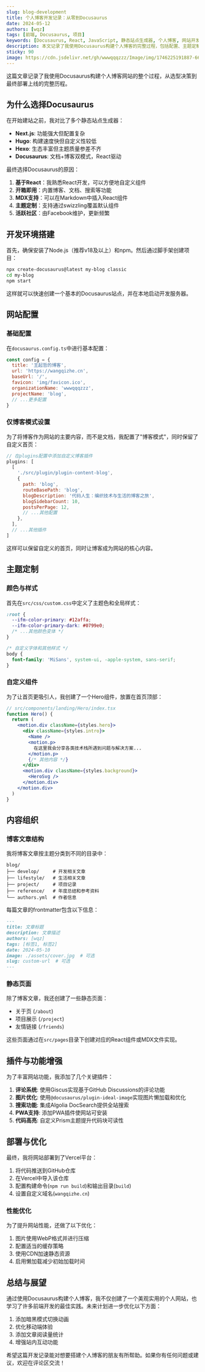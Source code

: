 ```yaml
---
slug: blog-development
title: 个人博客开发记录：从零到Docusaurus
date: 2024-05-12
authors: [wqz]
tags: [前端, Docusaurus, 项目]
keywords: [Docusaurus, React, JavaScript, 静态站点生成器, 个人博客, 网站开发]
description: 本文记录了我使用Docusaurus构建个人博客的完整过程，包括配置、主题定制、内容组织和部署等环节。
sticky: 90
image: https://cdn.jsdelivr.net/gh/wwwqqqzzz/Image/img/1746225191887-66abe9fc65a182813698df2d79267bb2.png
---
```


这篇文章记录了我使用Docusaurus构建个人博客网站的整个过程，从选型决策到最终部署上线的完整历程。

<!-- truncate -->

## 为什么选择Docusaurus

在开始建站之前，我对比了多个静态站点生成器：

- **Next.js**: 功能强大但配置复杂
- **Hugo**: 构建速度快但自定义性较低
- **Hexo**: 生态丰富但主题质量参差不齐
- **Docusaurus**: 文档+博客双模式，React驱动

最终选择Docusaurus的原因：

1. **基于React**：我熟悉React开发，可以方便地自定义组件
2. **开箱即用**：内置博客、文档、搜索等功能
3. **MDX支持**：可以在Markdown中插入React组件
4. **主题定制**：支持通过swizzling覆盖默认组件
5. **活跃社区**：由Facebook维护，更新频繁

## 开发环境搭建

首先，确保安装了Node.js（推荐v18及以上）和npm。然后通过脚手架创建项目：

```bash
npx create-docusaurus@latest my-blog classic
cd my-blog
npm start
```

这样就可以快速创建一个基本的Docusaurus站点，并在本地启动开发服务器。

## 网站配置

### 基础配置

在`docusaurus.config.ts`中进行基本配置：

```js
const config = {
  title: '王起哲的博客',
  url: 'https://wangqizhe.cn',
  baseUrl: '/',
  favicon: 'img/favicon.ico',
  organizationName: 'wwwqqqzzz',
  projectName: 'blog',
  // ...更多配置
}
```

### 仅博客模式设置

为了将博客作为网站的主要内容，而不是文档，我配置了"博客模式"，同时保留了自定义首页：

```js
// 在plugins配置中添加自定义博客插件
plugins: [
  [
    './src/plugin/plugin-content-blog',
    {
      path: 'blog',
      routeBasePath: 'blog',
      blogDescription: '代码人生：编织技术与生活的博客之旅',
      blogSidebarCount: 10,
      postsPerPage: 12,
      // ...其他配置
    },
  ],
  // ...其他插件
]
```

这样可以保留自定义的首页，同时让博客成为网站的核心内容。

## 主题定制

### 颜色与样式

首先在`src/css/custom.css`中定义了主题色和全局样式：

```css
:root {
  --ifm-color-primary: #12affa;
  --ifm-color-primary-dark: #0799e0;
  /* ...其他颜色变体 */
}

/* 自定义字体和其他样式 */
body {
  font-family: 'MiSans', system-ui, -apple-system, sans-serif;
}
```

### 自定义组件

为了让首页更吸引人，我创建了一个Hero组件，放置在首页顶部：

```jsx
// src/components/landing/Hero/index.tsx
function Hero() {
  return (
    <motion.div className={styles.hero}>
      <div className={styles.intro}>
        <Name />
        <motion.p>
          在这里我会分享各类技术栈所遇到问题与解决方案...
        </motion.p>
        {/* 其他内容 */}
      </div>
      <motion.div className={styles.background}>
        <HeroSvg />
      </motion.div>
    </motion.div>
  )
}
```

## 内容组织

### 博客文章结构

我将博客文章按主题分类到不同的目录中：

```
blog/
├── develop/     # 开发相关文章
├── lifestyle/   # 生活相关文章
├── project/     # 项目记录
├── reference/   # 年度总结和参考资料
└── authors.yml  # 作者信息
```

每篇文章的frontmatter包含以下信息：

```markdown
---
title: 文章标题
description: 文章描述
authors: [wqz]
tags: [标签1, 标签2]
date: 2024-05-10
image: ./assets/cover.jpg  # 可选
slug: custom-url  # 可选
---
```

### 静态页面

除了博客文章，我还创建了一些静态页面：

- 关于页 (`/about`)
- 项目展示 (`/project`)
- 友情链接 (`/friends`)

这些页面通过在`src/pages`目录下创建对应的React组件或MDX文件实现。

## 插件与功能增强

为了丰富网站功能，我添加了几个关键插件：

1. **评论系统**: 使用Giscus实现基于GitHub Discussions的评论功能
2. **图片优化**: 使用`@docusaurus/plugin-ideal-image`实现图片懒加载和优化
3. **搜索功能**: 集成Algolia DocSearch提供全站搜索
4. **PWA支持**: 添加PWA插件使网站可安装
5. **代码高亮**: 自定义Prism主题提升代码块可读性

## 部署与优化

最终，我将网站部署到了Vercel平台：

1. 将代码推送到GitHub仓库
2. 在Vercel中导入该仓库
3. 配置构建命令(`npm run build`)和输出目录(`build`)
4. 设置自定义域名(`wangqizhe.cn`)

### 性能优化

为了提升网站性能，还做了以下优化：

1. 图片使用WebP格式并进行压缩
2. 配置适当的缓存策略
3. 使用CDN加速静态资源
4. 启用懒加载减少初始加载时间

## 总结与展望

通过使用Docusaurus构建个人博客，我不仅创建了一个美观实用的个人网站，也学习了许多前端开发的最佳实践。未来计划进一步优化以下方面：

1. 添加暗黑模式切换动画
2. 优化移动端体验
3. 添加文章阅读量统计
4. 增强站内互动功能

希望这篇开发记录能对想要搭建个人博客的朋友有所帮助。如果你有任何问题或建议，欢迎在评论区交流！
